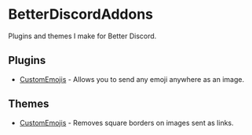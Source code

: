 # BetterDiscordAddons
Plugins and themes I make for Better Discord.

## Plugins
 - [CustomEmojis](https://github.com/TheGameratorT/BetterDiscordAddons/tree/master/Plugins/CustomEmojis) - Allows you to send any emoji anywhere as an image.
 
## Themes
 - [CustomEmojis](https://github.com/TheGameratorT/BetterDiscordAddons/tree/master/Themes/CustomEmojis) - Removes square borders on images sent as links.
